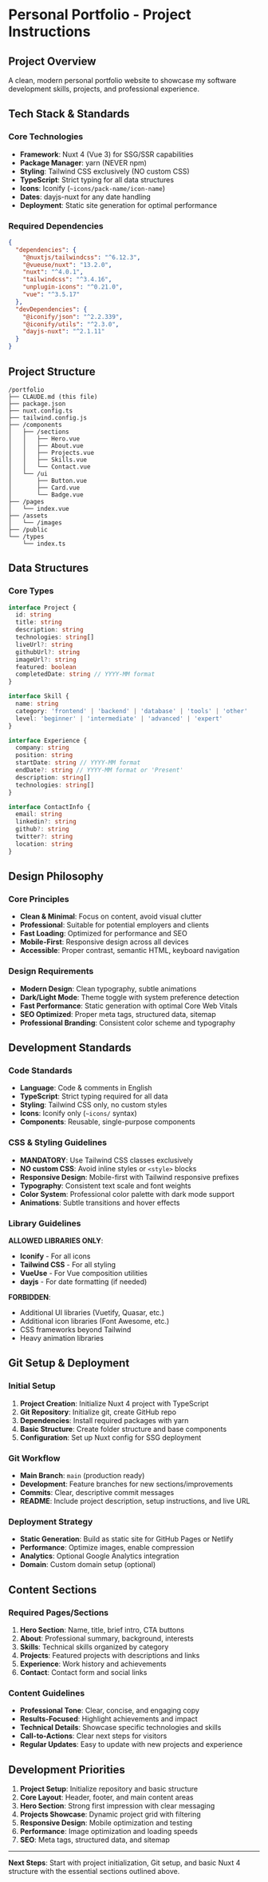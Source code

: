 # Personal Portfolio - Project Instructions

## Project Overview
A clean, modern personal portfolio website to showcase my software development skills, projects, and professional experience.

## Tech Stack & Standards

### Core Technologies
- **Framework**: Nuxt 4 (Vue 3) for SSG/SSR capabilities
- **Package Manager**: yarn (NEVER npm)
- **Styling**: Tailwind CSS exclusively (NO custom CSS)
- **TypeScript**: Strict typing for all data structures
- **Icons**: Iconify (`~icons/pack-name/icon-name`)
- **Dates**: dayjs-nuxt for any date handling
- **Deployment**: Static site generation for optimal performance

### Required Dependencies
```json
{
  "dependencies": {
    "@nuxtjs/tailwindcss": "^6.12.3",
    "@vueuse/nuxt": "13.2.0",
    "nuxt": "^4.0.1",
    "tailwindcss": "^3.4.16",
    "unplugin-icons": "^0.21.0",
    "vue": "^3.5.17"
  },
  "devDependencies": {
    "@iconify/json": "^2.2.339",
    "@iconify/utils": "^2.3.0",
    "dayjs-nuxt": "^2.1.11"
  }
}
```

## Project Structure
```
/portfolio
├── CLAUDE.md (this file)
├── package.json
├── nuxt.config.ts
├── tailwind.config.js
├── /components
│   ├── /sections
│   │   ├── Hero.vue
│   │   ├── About.vue
│   │   ├── Projects.vue
│   │   ├── Skills.vue
│   │   └── Contact.vue
│   └── /ui
│       ├── Button.vue
│       ├── Card.vue
│       └── Badge.vue
├── /pages
│   └── index.vue
├── /assets
│   └── /images
├── /public
└── /types
    └── index.ts
```

## Data Structures

### Core Types
```typescript
interface Project {
  id: string
  title: string
  description: string
  technologies: string[]
  liveUrl?: string
  githubUrl?: string
  imageUrl?: string
  featured: boolean
  completedDate: string // YYYY-MM format
}

interface Skill {
  name: string
  category: 'frontend' | 'backend' | 'database' | 'tools' | 'other'
  level: 'beginner' | 'intermediate' | 'advanced' | 'expert'
}

interface Experience {
  company: string
  position: string
  startDate: string // YYYY-MM format
  endDate?: string // YYYY-MM format or 'Present'
  description: string[]
  technologies: string[]
}

interface ContactInfo {
  email: string
  linkedin?: string
  github?: string
  twitter?: string
  location: string
}
```

## Design Philosophy

### Core Principles
- **Clean & Minimal**: Focus on content, avoid visual clutter
- **Professional**: Suitable for potential employers and clients
- **Fast Loading**: Optimized for performance and SEO
- **Mobile-First**: Responsive design across all devices
- **Accessible**: Proper contrast, semantic HTML, keyboard navigation

### Design Requirements
- **Modern Design**: Clean typography, subtle animations
- **Dark/Light Mode**: Theme toggle with system preference detection
- **Fast Performance**: Static generation with optimal Core Web Vitals
- **SEO Optimized**: Proper meta tags, structured data, sitemap
- **Professional Branding**: Consistent color scheme and typography

## Development Standards

### Code Standards
- **Language**: Code & comments in English
- **TypeScript**: Strict typing required for all data
- **Styling**: Tailwind CSS only, no custom styles
- **Icons**: Iconify only (`~icons/` syntax)
- **Components**: Reusable, single-purpose components

### CSS & Styling Guidelines
- **MANDATORY**: Use Tailwind CSS classes exclusively
- **NO custom CSS**: Avoid inline styles or `<style>` blocks
- **Responsive Design**: Mobile-first with Tailwind responsive prefixes
- **Typography**: Consistent text scale and font weights
- **Color System**: Professional color palette with dark mode support
- **Animations**: Subtle transitions and hover effects

### Library Guidelines

**ALLOWED LIBRARIES ONLY**:
- **Iconify** - For all icons
- **Tailwind CSS** - For all styling
- **VueUse** - For Vue composition utilities
- **dayjs** - For date formatting (if needed)

**FORBIDDEN**:
- Additional UI libraries (Vuetify, Quasar, etc.)
- Additional icon libraries (Font Awesome, etc.)
- CSS frameworks beyond Tailwind
- Heavy animation libraries

## Git Setup & Deployment

### Initial Setup
1. **Project Creation**: Initialize Nuxt 4 project with TypeScript
2. **Git Repository**: Initialize git, create GitHub repo
3. **Dependencies**: Install required packages with yarn
4. **Basic Structure**: Create folder structure and base components
5. **Configuration**: Set up Nuxt config for SSG deployment

### Git Workflow
- **Main Branch**: `main` (production ready)
- **Development**: Feature branches for new sections/improvements
- **Commits**: Clear, descriptive commit messages
- **README**: Include project description, setup instructions, and live URL

### Deployment Strategy
- **Static Generation**: Build as static site for GitHub Pages or Netlify
- **Performance**: Optimize images, enable compression
- **Analytics**: Optional Google Analytics integration
- **Domain**: Custom domain setup (optional)

## Content Sections

### Required Pages/Sections
1. **Hero Section**: Name, title, brief intro, CTA buttons
2. **About**: Professional summary, background, interests
3. **Skills**: Technical skills organized by category
4. **Projects**: Featured projects with descriptions and links
5. **Experience**: Work history and achievements
6. **Contact**: Contact form and social links

### Content Guidelines
- **Professional Tone**: Clear, concise, and engaging copy
- **Results-Focused**: Highlight achievements and impact
- **Technical Details**: Showcase specific technologies and skills
- **Call-to-Actions**: Clear next steps for visitors
- **Regular Updates**: Easy to update with new projects and experience

## Development Priorities
1. **Project Setup**: Initialize repository and basic structure
2. **Core Layout**: Header, footer, and main content areas
3. **Hero Section**: Strong first impression with clear messaging
4. **Projects Showcase**: Dynamic project grid with filtering
5. **Responsive Design**: Mobile optimization and testing
6. **Performance**: Image optimization and loading speeds
7. **SEO**: Meta tags, structured data, and sitemap

---

**Next Steps**: Start with project initialization, Git setup, and basic Nuxt 4 structure with the essential sections outlined above.